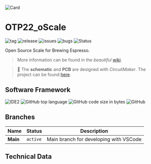 ![Card](../../wiki/01_Logos/Header_oScale_v001.png)
# OTP22_oScale


![tag](https://img.shields.io/github/v/tag/knuffel-v2/OTP22_oScale?color=green)
![release](https://img.shields.io/github/v/release/knuffel-v2/OTP22_oScale?color=green)
![issues](https://img.shields.io/github/issues-raw/knuffel-v2/OTP22_oScale)
![bugs](https://img.shields.io/github/issues/knuffel-v2/OTP22_oScale/bug?color=red)
![Status](https://img.shields.io/badge/Status-In%20Preparation-yellowgreen)

Open Source Scale for Brewing Espresso.


>More information can be found in the *beautiful* [wiki](https://github.com/knuffel-v2/OTP22_oScale/wiki/home).

>:construction: The **schematic** and **PCB** are designed with *CircuitMaker*. The project can be found [here](https://circuitmaker.com/Projects/Details/SebastianOberschwendtner/OTP-22oScale).

## Software Framework
<!-- ![IDE1](https://img.shields.io/static/v1?label=IDE&message=Eclipse&color=yellowgreen) -->
![IDE2](https://img.shields.io/static/v1?label=IDE&message=VSCode&color=yellowgreen)
![GitHub top language](https://img.shields.io/github/languages/top/knuffel-v2/OTP22_oScale?color=brightgreen)
![GitHub code size in bytes](https://img.shields.io/github/languages/code-size/knuffel-v2/OTP22_oScale)
![GitHub](https://img.shields.io/github/license/knuffel-v2/OTP22_oScale)

## Branches
|Name|Status|Description|
|---|---|---|
|**Main**|`active`| Main branch for developing with VSCode|
 
## Technical Data